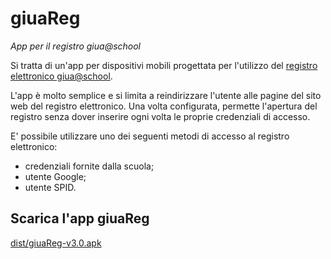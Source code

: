 # giuaReg
_App per il registro giua@school_

Si tratta di un'app per dispositivi mobili progettata per l'utilizzo del
[registro elettronico giua@school](https://iisgiua.github.io/giuaschool-docs/).

L'app è molto semplice e si limita a reindirizzare l'utente alle pagine del sito web del registro elettronico.
Una volta configurata, permette l'apertura del registro senza dover inserire ogni volta le proprie
credenziali di accesso.

E' possibile utilizzare uno dei seguenti metodi di accesso al registro elettronico:
- credenziali fornite dalla scuola;
- utente Google;
- utente SPID.


## Scarica l'app giuaReg

[dist/giuaReg-v3.0.apk](giuaReg-v3.0.apk)
